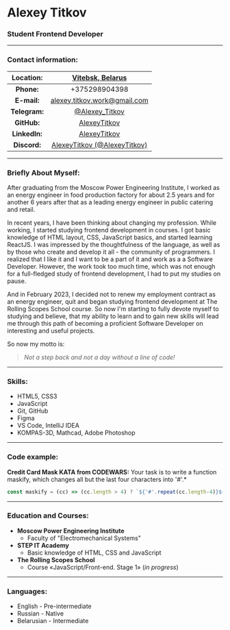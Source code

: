 # Alexey Titkov

### Student Frontend Developer

---

### Contact information:

| **Location:**  |             [Vitebsk, Belarus](https://goo.gl/maps/3vQwfKdwCu5SrXA48)               |
|:--------------:|:-----------------------------------------------------------------------------------:|
|   **Phone:**   |                                    +375298904398                                    | 
|  **E-mail:**   |            [alexey.titkov.work@gmail.com](alexey.titkov.work@gmail.com)             |
| **Telegram:**  |                    [@Alexey_Titkov](https://t.me/Alexey_Titkov)                     |
|  **GitHub:**   |                   [AlexeyTitkov](https://github.com/AlexeyTitkov)                   |
| **LinkedIn:**  |         [AlexeyTitkov](https://www.linkedin.com/in/alexey-titkov-952528219)         |
|  **Discord:**  | [AlexeyTitkov (@AlexeyTitkov)](https://www.linkedin.com/in/alexey-titkov-952528219) |   
---

### Briefly About Myself:

After graduating from the Moscow Power Engineering Institute, I worked as an energy engineer in food production factory for about 2.5 years and for another 6 years after that as a leading energy engineer in public catering and retail.<br>

In recent years, I have been thinking about changing my profession. While working, I started studying frontend development in courses.
I got basic knowledge of HTML layout, CSS, JavaScript basics, and started learning ReactJS. I was impressed by the thoughtfulness of the language, as well as by those who create and develop it all - the сommunity of programmers. I realized that I like it and I want to be a part of it and work as a a Software Developer.
However, the work took too much time, which was not enough for a full-fledged study of frontend development, I had to put my studies on pause.<br>

And in February 2023, I decided not to renew my employment contract as an energy engineer, quit and began studying frontend development at The Rolling Scopes School course.
So now I'm starting to fully devote myself to studying and believe, that my ability to learn and to gain new skills will lead me through this path of becoming a proficient Software Developer on interesting and useful projects.
<br>

So now my motto is:
> _Not a step back and not a day without a line of code!_<br>

---

### Skills:

- HTML5, CSS3
- JavaScript
- Git, GitHub
- Figma
- VS Code, IntelliJ IDEA
- KOMPAS-3D, Mathcad, Adobe Photoshop

---
### Code example:

**Credit Card Mask KATA from CODEWARS:** Your task is to write a function maskify, which changes all but the last four characters into '#'.*

```javascript
const maskify = (cc) => (cc.length > 4) ? `${'#'.repeat(cc.length-4)}${cc.slice(-4)}` : cc
```
---

### Education and Courses:

* **Moscow Power Engineering Institute**
    + Faculty of "Electromechanical Systems"
* **STEP IT Academy**
    + Basic knowledge of HTML, CSS and JavaScript
* **The Rolling Scopes School**
    + Course «JavaScript/Front-end. Stage 1» (_in progress_)

---

### Languages:

- English \- Pre-intermediate
- Russian \- Native
- Belarusian \- Intermediate